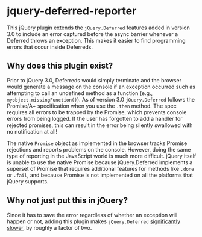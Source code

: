 # jquery-deferred-reporter

This jQuery plugin extends the `jQuery.Deferred` features added in version 3.0 to include an error captured before the async barrier whenever a Deferred throws an exception. This makes it easier to find programming errors that occur inside Deferreds. 

## Why does this plugin exist?

Prior to jQuery 3.0, Deferreds would simply terminate and the browser would generate a message on the console if an exception occurred such as attempting to call an undefined method as a function (e.g., `myobject.missingFunction()`). As of version 3.0 `jQuery.Deferred` follows the Promise/A+ specification when you use the `.then` method. The spec requires all errors to be trapped by the Promise, which prevents console errors from being logged. If the user has forgotten to add a handler for rejected promises, this can result in the error being silently swallowed with no notification at all! 

The native `Promise` object as implemented in the browser tracks Promise rejections and reports problems on the console. However, doing the same type of reporting in the JavaScript world is much more difficult. jQuery itself is unable to use the native Promise because jQuery.Deferred implements a superset of Promise that requires additional features for methods like `.done` or `.fail`, and because Promise is not implemented on all the platforms that jQuery supports.

## Why not just put this in jQuery?

 Since it has to save the error regardless of whether an exception will happen or not, adding this plugin makes `jQuery.Deferred` [significantly slower](https://jsfiddle.net/h20r0e6z/5/), by roughly a factor of two.
